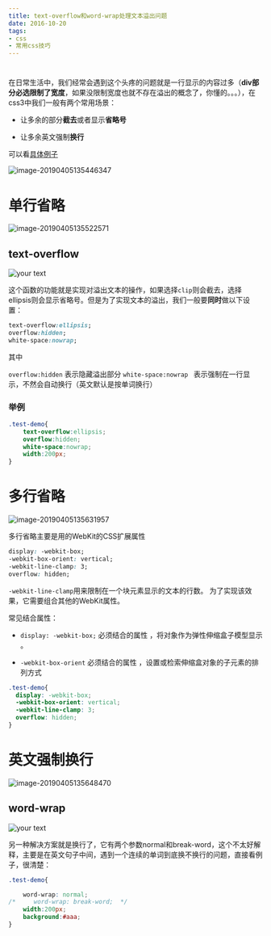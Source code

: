 ```yaml
---
title: text-overflow和word-wrap处理文本溢出问题
date: 2016-10-20
tags: 
- css
- 常用css技巧
---
```

# 


在日常生活中，我们经常会遇到这个头疼的问题就是一行显示的内容过多（**div部分必选限制了宽度**，如果没限制宽度也就不存在溢出的概念了，你懂的。。。），在css3中我们一般有两个常用场景：

- 让多余的部分**截去**或者显示**省略号**

- 让多余英文强制**换行**

可以看[具体例子](https://codepen.io/voidsky/pen/MRyXgg)

![image-20190405135446347](http://img.hksite.cn/2019-04-05-055446.png)

# 单行省略

![image-20190405135522571](http://img.hksite.cn/2019-04-05-055523.png)

## text-overflow

![your text](http://img.hksite.cn/1473772161542)

这个函数的功能就是实现对溢出文本的操作，如果选择`clip`则会截去，选择ellipsis则会显示省略号。但是为了实现文本的溢出，我们一般要**同时**做以下设置：

```css
text-overflow:ellipsis; 
overflow:hidden; 
white-space:nowrap; 
```

其中

`overflow:hidden`   表示隐藏溢出部分 
`white-space:nowrap ` 表示强制在一行显示，不然会自动换行（英文默认是按单词换行）

### 举例

```css
.test-demo{
    text-overflow:ellipsis; 
    overflow:hidden; 
    white-space:nowrap; 
    width:200px; 
}
```



# 多行省略

![image-20190405135631957](http://img.hksite.cn/2019-04-05-055632.png)

多行省略主要是用的WebKit的CSS扩展属性

```css
display: -webkit-box;
-webkit-box-orient: vertical;
-webkit-line-clamp: 3;
overflow: hidden;
```

`-webkit-line-clamp`用来限制在一个块元素显示的文本的行数。 为了实现该效果，它需要组合其他的WebKit属性。

常见结合属性：

- `display: -webkit-box;` 必须结合的属性 ，将对象作为弹性伸缩盒子模型显示 。

- `-webkit-box-orient` 必须结合的属性 ，设置或检索伸缩盒对象的子元素的排列方式 

```css
.test-demo{
  display: -webkit-box;
  -webkit-box-orient: vertical;
  -webkit-line-clamp: 3;
  overflow: hidden;	
}
```

# 英文强制换行

![image-20190405135648470](http://img.hksite.cn/2019-04-05-055649.png)

## word-wrap

![your text](http://img.hksite.cn/1473772253912)

另一种解决方案就是换行了，它有两个参数normal和break-word，这个不太好解释，主要是在英文句子中间，遇到一个连续的单词到底换不换行的问题，直接看例子，很清楚：

```css
.test-demo{

    word-wrap: normal; 
/*     word-wrap: break-word;  */
    width:200px; 
    background:#aaa;
}
```

